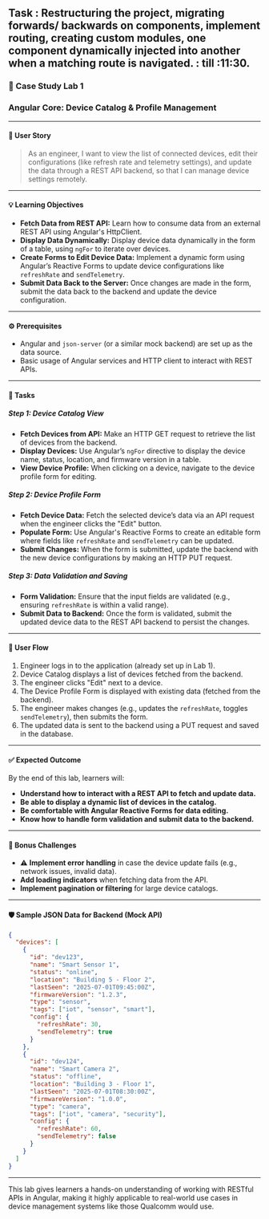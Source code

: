 ## Task : Restructuring the project, migrating forwards/ backwards on components, implement routing, creating custom modules, one component dynamically injected into another when a matching route is navigated.  : till :11:30.

### :rocket: Case Study Lab 1 
### Angular Core: Device Catalog & Profile Management

---

#### :dart: User Story

> As an engineer, I want to view the list of connected devices, edit their configurations (like refresh rate and telemetry settings), and update the data through a REST API backend, so that I can manage device settings remotely.

---

#### :bulb: Learning Objectives

- **Fetch Data from REST API:** Learn how to consume data from an external REST API using Angular's HttpClient.
- **Display Data Dynamically:** Display device data dynamically in the form of a table, using `ngFor` to iterate over devices.
- **Create Forms to Edit Device Data:** Implement a dynamic form using Angular’s Reactive Forms to update device configurations like `refreshRate` and `sendTelemetry`.
- **Submit Data Back to the Server:** Once changes are made in the form, submit the data back to the backend and update the device configuration.

---

#### :gear: Prerequisites

- Angular and `json-server` (or a similar mock backend) are set up as the data source.
- Basic usage of Angular services and HTTP client to interact with REST APIs.

---

#### :triangular_ruler: Tasks

##### Step 1: Device Catalog View

- **Fetch Devices from API:** Make an HTTP GET request to retrieve the list of devices from the backend.
- **Display Devices:** Use Angular’s `ngFor` directive to display the device name, status, location, and firmware version in a table.
- **View Device Profile:** When clicking on a device, navigate to the device profile form for editing.

##### Step 2: Device Profile Form

- **Fetch Device Data:** Fetch the selected device’s data via an API request when the engineer clicks the "Edit" button.
- **Populate Form:** Use Angular's Reactive Forms to create an editable form where fields like `refreshRate` and `sendTelemetry` can be updated.
- **Submit Changes:** When the form is submitted, update the backend with the new device configurations by making an HTTP PUT request.

##### Step 3: Data Validation and Saving

- **Form Validation:** Ensure that the input fields are validated (e.g., ensuring `refreshRate` is within a valid range).
- **Submit Data to Backend:** Once the form is validated, submit the updated device data to the REST API backend to persist the changes.

---

#### :brain: User Flow

1. Engineer logs in to the application (already set up in Lab 1).
2. Device Catalog displays a list of devices fetched from the backend.
3. The engineer clicks "Edit" next to a device.
4. The Device Profile Form is displayed with existing data (fetched from the backend).
5. The engineer makes changes (e.g., updates the `refreshRate`, toggles `sendTelemetry`), then submits the form.
6. The updated data is sent to the backend using a PUT request and saved in the database.

---

#### :white_check_mark: Expected Outcome

By the end of this lab, learners will:

- **Understand how to interact with a REST API to fetch and update data.**
- **Be able to display a dynamic list of devices in the catalog.**
- **Be comfortable with Angular Reactive Forms for data editing.**
- **Know how to handle form validation and submit data to the backend.**

---

#### :test_tube: Bonus Challenges

- :warning: **Implement error handling** in case the device update fails (e.g., network issues, invalid data).
- **Add loading indicators** when fetching data from the API.
- **Implement pagination or filtering** for large device catalogs.

---

#### :shield: Sample JSON Data for Backend (Mock API)

```json
{
  "devices": [
    {
      "id": "dev123",
      "name": "Smart Sensor 1",
      "status": "online",
      "location": "Building 5 - Floor 2",
      "lastSeen": "2025-07-01T09:45:00Z",
      "firmwareVersion": "1.2.3",
      "type": "sensor",
      "tags": ["iot", "sensor", "smart"],
      "config": {
        "refreshRate": 30,
        "sendTelemetry": true
      }
    },
    {
      "id": "dev124",
      "name": "Smart Camera 2",
      "status": "offline",
      "location": "Building 3 - Floor 1",
      "lastSeen": "2025-07-01T08:30:00Z",
      "firmwareVersion": "1.0.0",
      "type": "camera",
      "tags": ["iot", "camera", "security"],
      "config": {
        "refreshRate": 60,
        "sendTelemetry": false
      }
    }
  ]
}
```

---

This lab gives learners a hands-on understanding of working with RESTful APIs in Angular, making it highly applicable to real-world use cases in device management systems like those Qualcomm would use.